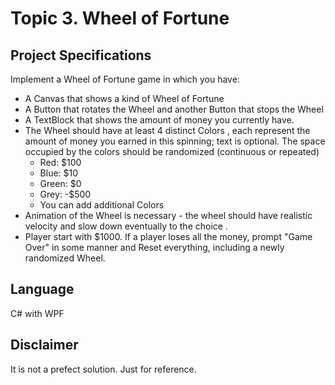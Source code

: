 # Topic 3. Wheel of Fortune
## Project Specifications
Implement a Wheel of Fortune game in which you have:
- A Canvas that shows a kind of Wheel of Fortune
- A Button that rotates the Wheel and another Button that stops the Wheel
- A TextBlock that shows the amount of money you currently have.
- The Wheel should have at least 4 distinct Colors , each represent the amount of money
you earned in this spinning; text is optional. The space occupied by the colors should
be randomized (continuous or repeated)
  - Red: $100
  - Blue: $10
  - Green: $0
  - Grey: -$500
  - You can add additional Colors
- Animation of the Wheel is necessary - the wheel should have realistic velocity and slow down eventually to the choice .
- Player start with $1000. If a player loses all the money, prompt "Game Over" in some manner and Reset everything, including a newly randomized Wheel.

## Language
C# with WPF

## Disclaimer
It is not a prefect solution. Just for reference.
